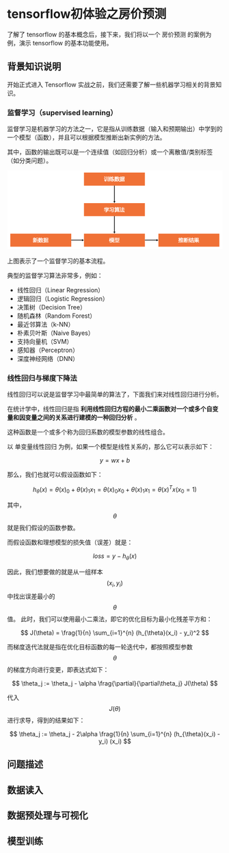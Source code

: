 # tensorflow初体验之房价预测

了解了 tensorflow 的基本概念后，接下来，我们将以一个 房价预测 的案例为例，演示 tensorflow 的基本功能使用。

## 背景知识说明

开始正式进入 Tensorflow 实战之前，我们还需要了解一些机器学习相关的背景知识。

### 监督学习（supervised learning）

监督学习是机器学习的方法之一，它是指从训练数据（输入和预期输出）中学到的一个模型（函数），并且可以根据模型推断出新实例的方法。

其中，函数的输出既可以是一个连续值（如回归分析）或一个离散值/类别标签（如分类问题）。

![supervised_learning](./pictures/supervised_learning.png)

上图表示了一个监督学习的基本流程。

典型的监督学习算法非常多，例如：

 - 线性回归（Linear Regression）
 - 逻辑回归（Logistic Regression）
 - 决策树（Decision Tree）
 - 随机森林（Random Forest）
 - 最近邻算法（k-NN）
 - 朴素贝叶斯（Naive Bayes）
 - 支持向量机（SVM）
 - 感知器（Perceptron）
 - 深度神经网络（DNN）


### 线性回归与梯度下降法

线性回归可以说是监督学习中最简单的算法了，下面我们来对线性回归进行分析。

在统计学中，线性回归是指 **利用线性回归方程的最小二乘函数对一个或多个自变量和因变量之间的关系进行建模的一种回归分析** 。

这种函数是一个或多个称为回归系数的模型参数的线性组合。

以 单变量线性回归 为例，如果一个模型是线性关系的，那么它可以表示如下：

$$
y = wx + b
$$

那么，我们也就可以假设函数如下：

$$
h_\theta(x) = \theta(x)_0 + \theta(x)_{1}x_1 = \theta(x)_{0}x_0 + \theta(x)_{1}x_1 = \theta(x)^Tx  (x_0=1)
$$

其中，$$\theta$$ 就是我们假设的函数参数。

而假设函数和理想模型的损失值（误差）就是：

$$
loss = y - h_{\theta}(x)
$$

因此，我们想要做的就是从一组样本 $$(x_i, y_i)$$ 中找出误差最小的 $$\theta$$ 值。
此时，我们可以使用最小二乘法，即它的优化目标为最小化残差平方和：

$$
J(\theta) = \frag{1}{n} \sum_{i=1}^{n} (h_{\theta}(x_i) - y_i)^2
$$

而梯度迭代法就是指在优化目标函数的每一轮迭代中，都按照模型参数 $$\theta$$ 的梯度方向进行变更，即表达式如下：

$$
\theta_j := \theta_j - \alpha \frag{\partial}{\partial\theta_j} J(\theta)
$$

代入 $$J(\theta)$$ 进行求导，得到的结果如下：

$$
\theta_j := \theta_j - 2\alpha \frag{1}{n} \sum_{i=1}^{n} (h_{\theta}(x_i) - y_i) (x_i)
$$


## 问题描述



## 数据读入



## 数据预处理与可视化



## 模型训练


